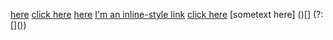 [here](https://www.google.com)
[click here](https://www.google.com)
[here](https://somesite.com)
[I'm an inline-style link](https://www.google.com)
[click here](https://www.google.com)
[sometext here]
()[]
(?:\[\]\(\))
[]()